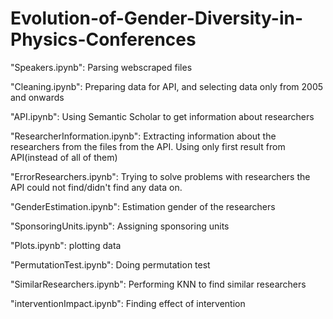 # Evolution-of-Gender-Diversity-in-Physics-Conferences


"Speakers.ipynb": Parsing webscraped files 

"Cleaning.ipynb": Preparing data for API, and selecting data only from 2005 and onwards

"API.ipynb": Using Semantic Scholar to get information about researchers

"ResearcherInformation.ipynb": Extracting information about the researchers from the files from the API. Using only first result from API(instead of all of them)

"ErrorResearchers.ipynb": Trying to solve problems with researchers the API could not find/didn't find any data on. 

"GenderEstimation.ipynb": Estimation gender of the researchers

"SponsoringUnits.ipynb": Assigning sponsoring units

"Plots.ipynb": plotting data

"PermutationTest.ipynb": Doing permutation test

"SimilarResearchers.ipynb": Performing KNN to find similar researchers

"interventionImpact.ipynb": Finding effect of intervention

